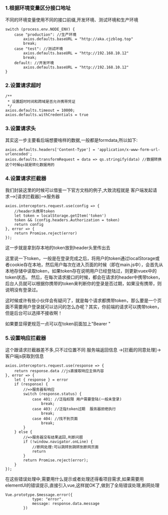 ### 1.根据环境变量区分接口地址

不同的环境变量使用不同的接口前缀,开发环境、测试环境和生产环境

```
switch (process.env.NODE_ENV) {
    case "production": //生产环境
        axios.defaults.baseURL = "http://aka.cjzblog.top"
        break;
    case "test": //测试环境
        axios.defaults.baseURL = "http://192.168.10.12"
        break;
    default: //开发环境
        axios.defaults.baseURL = "http://192.168.10.12"
}
```



### 2.设置请求超时

```
/**
 * 设置超时时间和跨域是否允许携带凭证
 */
axios.defaults.timeout = 10000;
axios.defaults.withCredentials = true
```



### 3.设置请求头

其实这一步主要看后端想要啥样的数据,一般都是formdata,所以如下:

```
axios.defaults.headers['Content-Type'] = 'application/x-www-form-url-urlencoded';
axios.defaults.transformRequest = data => qs.stringify(data) //数据转换  这个时候qs就是转化数据用的
```



### 4.设置请求拦截器

我们封装这里的时候可以借鉴一下官方文档的例子,大致流程就是 客户端发起请求-->[请求拦截器]-->服务器

```
axios.interceptors.request.use(config => {
    //header头携带token
    let token = localStorage.getItem('token')
    token && (config.headers.Authorization = token)
    return config
}, error => {
    return Promise.reject(error)
});
```

这一步就是拿到存本地的token放到header头里传出去

这里说一下token，一般是在登录完成之后，将用户的token通过localStorage或者cookie存在本地，然后用户每次在进入页面的时候（即在main.js中），会首先从本地存储中读取token，如果token存在说明用户已经登陆过，则更新vuex中的token状态。
然后，在每次请求接口的时候，都会在请求的header中携带token，后台人员就可以根据你携带的token来判断你的登录是否过期，如果没有携带，则说明没有登录过。

这时候或许有些小伙伴会有疑问了，就是每个请求都携带token，那么要是一个页面不需要用户登录就可以访问的怎么办呢？其实，你前端的请求可以携带token，但是后台可以选择不接收啊！

如果要显得更规范一点可以在token前面加上"Bearer "



### 5.设置响应拦截器

这个跟请求拦截器差不多,只不过位置不同 服务端返回信息 ->[拦截的同意处理]->客户端js获取到信息

```
axios.interceptors.request.use(response => {
    return response.data //js直接取响应主体内容
}, error => {
    let { response } = error
    if (response) {
        //=>服务器有响应
        switch (response.status) {
            case 401: //泛指权限 用户需要登陆(一般未登录)
                break;
            case 403: //泛指token过期  服务器拒绝执行
                break;
            case 404: //找不到页面
                break;
        }
    } else {
        //=>服务器没有结果返回,判断问题
        if (!window.navigator.onLine) {
            //断网处理:可以跳转到跳转到断网页面
            return
        }
        return Promise.reject(error);
    }
});
```

在这些错误处理中,需要用什么提示或者处理还得看项目需求,如果需要用elementUI的错误提示,直接引入vue,这样就OK了,做到了全局错误处理,断网处理

```
Vue.prototype.$message.error({
            type: "error",
            message: response.data.message
        })
```

